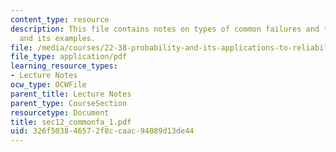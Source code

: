 ```yaml
---
content_type: resource
description: This file contains notes on types of common failures and their aspects,
  and its examples.
file: /media/courses/22-38-probability-and-its-applications-to-reliability-quality-control-and-risk-assessment-fall-2005/326f503846572f8ccaac94089d13de44_sec12_commonfa_1.pdf
file_type: application/pdf
learning_resource_types:
- Lecture Notes
ocw_type: OCWFile
parent_title: Lecture Notes
parent_type: CourseSection
resourcetype: Document
title: sec12_commonfa_1.pdf
uid: 326f5038-4657-2f8c-caac-94089d13de44
---
```


